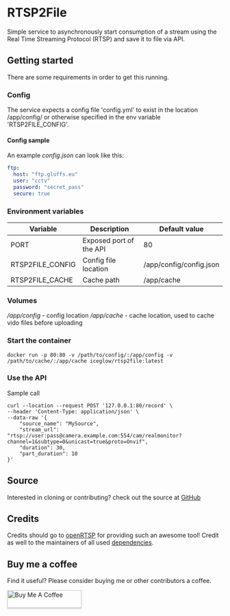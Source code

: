 # RTSP2File
Simple service to asynchronously start consumption of a stream using the Real Time Streaming Protocol (RTSP) and save it to file via API.

## Getting started
There are some requirements in order to get this running.

### Config
The service expects a config file 'config.yml' to exist in the location /app/config/ or otherwise specified in the env variable 'RTSP2FILE_CONFIG'.

#### Config sample
An example _config.json_ can look like this:
```yaml
ftp:
  host: "ftp.gluffs.eu"
  user: "cctv"
  password: "secret_pass"
  secure: true
```

### Environment variables
Variable | Description | Default value
-------- | ----------- | -------------
PORT | Exposed port of the API | 80
RTSP2FILE_CONFIG | Config file location | /app/config/config.json
RTSP2FILE_CACHE | Cache path | /app/cache

### Volumes
_/app/config_ - config location
_/app/cache_ - cache location, used to cache vido files before uploading

### Start the container
```shell
docker run -p 80:80 -v /path/to/config/:/app/config -v /path/to/cache/:/app/cache iceglow/rtsp2file:latest
```

### Use the API
Sample call

```shell
curl --location --request POST '127.0.0.1:80/record' \
--header 'Content-Type: application/json' \
--data-raw '{
    "source_name": "MySource",
    "stream_url": "rtsp://user:pass@camera.example.com:554/cam/realmonitor?channel=1&subtype=0&unicast=true&proto=Onvif",
    "duration": 30,
    "part_duration": 10    
}'
```

## Source
Interested in cloning or contributing? check out the source at [GitHub](https://github.com/iceglow/rtsp2file) 

## Credits
Credits should go to [openRTSP](http://www.live555.com/openRTSP/) for providing such an awesome tool!
Credit as well to the maintainers of all used [dependencies](package.json).

## Buy me a coffee
Find it useful? Please consider buying me or other contributors a coffee.

<a href="https://www.buymeacoffee.com/iceglow" target="_blank"><img src="https://www.buymeacoffee.com/assets/img/custom_images/orange_img.png" alt="Buy Me A Coffee" style="height: 41px !important;width: 174px !important;box-shadow: 0px 3px 2px 0px rgba(190, 190, 190, 0.5) !important;-webkit-box-shadow: 0px 3px 2px 0px rgba(190, 190, 190, 0.5) !important;" ></a>